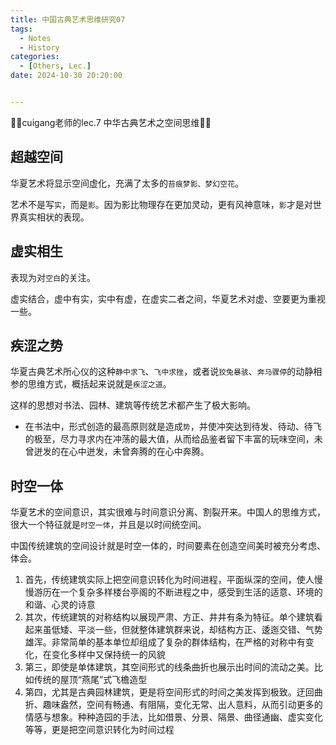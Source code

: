 ```yaml
---
title: 中国古典艺术思维研究07
tags: 
  - Notes
  - History
categories: 
  - [Others, Lec.]
date: 2024-10-30 20:20:00


---
```


🤗🤗cuigang老师的lec.7 中华古典艺术之空间思维🤗🤗

<!-- more -->

## 超越空间

华夏艺术将显示空间虚化，充满了太多的`苔痕梦影、梦幻空花`。

艺术不是写`实`，而是`影`。因为影比物理存在更加灵动，更有风神意味，`影`才是对世界真实相状的表现。

## 虚实相生

表现为对`空白`的关注。

虚实结合，虚中有实，实中有虚，在虚实二者之间，华夏艺术对虚、空要更为重视一些。

## 疾涩之势

华夏古典艺术所心仪的这种`静中求飞`、`飞中求挫`，或者说`狡兔暴骇`、`奔马骤停`的动静相参的思维方式，概括起来说就是`疾涩之道`。



这样的思想对书法、园林、建筑等传统艺术都产生了极大影响。

- 在书法中，形式创造的最高原则就是造成`势`，并使冲突达到待发、待动、待飞的极至，尽力寻求内在冲荡的最大值，从而给品鉴者留下丰富的玩味空间，未曾迸发的在心中迸发，未曾奔腾的在心中奔腾。

## 时空一体

华夏艺术的空间意识，其实很难与时间意识分离、割裂开来。中国人的思维方式，很大一个特征就是`时空一体`，并且是以时间统空间。

中国传统建筑的空间设计就是时空一体的，时间要素在创造空间美时被充分考虑、体会。

1. 首先，传统建筑实际上把空间意识转化为时间进程，平面纵深的空间，使人慢慢游历在一个复杂多样楼台亭阁的不断进程之中，感受到生活的适意、环境的和谐、心灵的诗意
2. 其次，传统建筑的对称结构以展现严肃、方正、井井有条为特征。单个建筑看起来虽低矮、平淡一些，但就整体建筑群来说，却结构方正、逶迤交错、气势雄浑。非常简单的基本单位却组成了复杂的群体结构，在严格的对称中有变化，在变化多样中又保持统一的风貌
3. 第三，即使是单体建筑，其空间形式的线条曲折也展示出时间的流动之美。比如传统的屋顶“燕尾”式飞檐造型
4. 第四，尤其是古典园林建筑，更是将空间形式的时间之美发挥到极致。迂回曲折、趣味盎然，空间有畅通、有阻隔，变化无常、出人意料，从而引动更多的情感与想象。种种造园的手法，比如借景、分景、隔景、曲径通幽、虚实变化等等，更是把空间意识转化为时间过程
